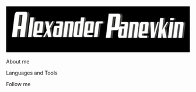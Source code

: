 ![Header](https://github.com/AlexandrPanevkin/alexandrpanevkin/blob/main/assets/header.png)

About me

Languages and Tools

Follow me